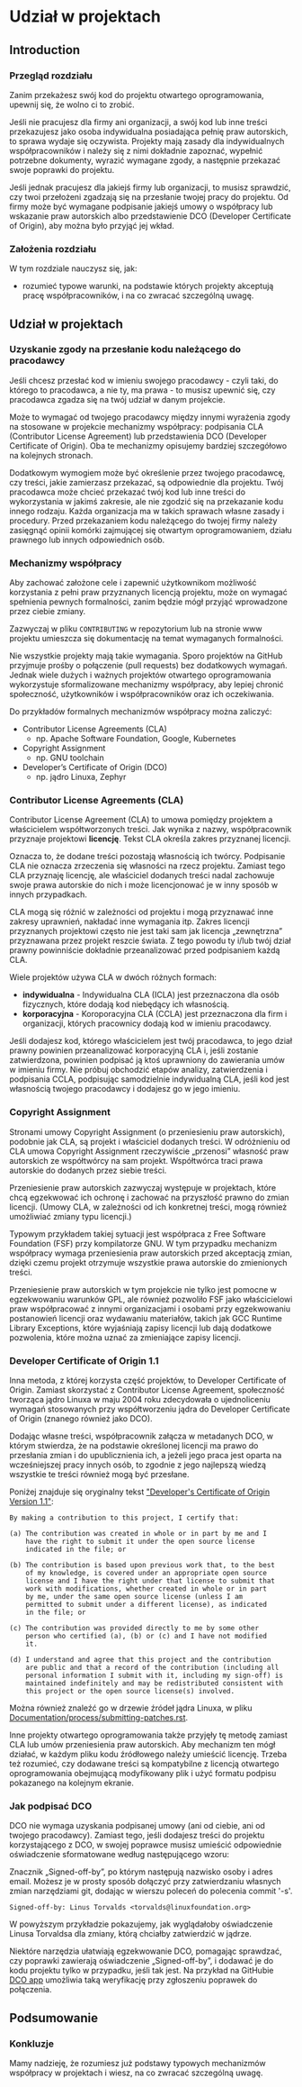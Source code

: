 ﻿# Udział w projektach

## Introduction

### Przegląd rozdziału

Zanim przekażesz swój kod do projektu otwartego oprogramowania, upewnij się, że wolno ci to zrobić.

Jeśli nie pracujesz dla firmy ani organizacji, a swój kod lub inne treści przekazujesz jako osoba indywidualna posiadająca pełnię praw autorskich, to sprawa wydaje się oczywista. Projekty mają zasady dla indywidualnych współpracowników i należy się z nimi dokładnie zapoznać, wypełnić potrzebne dokumenty, wyrazić wymagane zgody, a następnie przekazać swoje poprawki do projektu.

Jeśli jednak pracujesz dla jakiejś firmy lub organizacji, to musisz sprawdzić, czy twoi przełożeni zgadzają się na przesłanie twojej pracy do projektu. Od firmy może być wymagane podpisanie jakiejś umowy o współpracy lub wskazanie praw autorskich albo przedstawienie DCO (Developer Certificate of Origin), aby można było przyjąć jej wkład.

### Założenia rozdziału

W tym rozdziale nauczysz się, jak:

* rozumieć typowe warunki, na podstawie których projekty akceptują pracę współpracowników, i na co zwracać szczególną uwagę.

## Udział w projektach

### Uzyskanie zgody na przesłanie kodu należącego do pracodawcy

Jeśli chcesz przesłać kod w imieniu swojego pracodawcy - czyli taki, do którego to pracodawca, a nie ty, ma prawa - to musisz upewnić się, czy pracodawca zgadza się na twój udział w danym projekcie.

Może to wymagać od twojego pracodawcy między innymi wyrażenia zgody na stosowane w projekcie mechanizmy współpracy: podpisania CLA (Contributor License Agreement) lub przedstawienia DCO (Developer Certificate of Origin). Oba te mechanizmy opisujemy bardziej szczegółowo na kolejnych stronach.

Dodatkowym wymogiem może być określenie przez twojego pracodawcę, czy treści, jakie zamierzasz przekazać, są odpowiednie dla projektu. Twój pracodawca może chcieć przekazać twój kod lub inne treści do wykorzystania w jakimś zakresie, ale nie zgodzić się na przekazanie kodu innego rodzaju. Każda organizacja ma w takich sprawach własne zasady i procedury. Przed przekazaniem kodu należącego do twojej firmy należy zasięgnąć opinii komórki zajmującej się otwartym oprogramowaniem, działu prawnego lub innych odpowiednich osób.

### Mechanizmy współpracy

Aby zachować założone cele i zapewnić użytkownikom możliwość korzystania z pełni praw przyznanych licencją projektu, może on wymagać spełnienia pewnych formalności, zanim będzie mógł przyjąć wprowadzone przez ciebie zmiany.

Zazwyczaj w pliku `CONTRIBUTING` w repozytorium lub na stronie www projektu umieszcza się dokumentację na temat wymaganych formalności.

Nie wszystkie projekty mają takie wymagania. Sporo projektów na GitHub przyjmuje prośby o połączenie (pull requests) bez dodatkowych wymagań. Jednak wiele dużych i ważnych projektów otwartego oprogramowania wykorzystuje sformalizowane mechanizmy współpracy, aby lepiej chronić społeczność, użytkowników i współpracowników oraz ich oczekiwania.

Do przykładów formalnych mechanizmów współpracy można zaliczyć:

* Contributor License Agreements (CLA)
  * np. Apache Software Foundation, Google, Kubernetes
* Copyright Assignment
  * np. GNU toolchain
* Developer’s Certificate of Origin (DCO)
  * np. jądro Linuxa, Zephyr

### Contributor License Agreements (CLA)

Contributor License Agreement (CLA) to umowa pomiędzy projektem a właścicielem współtworzonych treści. Jak wynika z nazwy, współpracownik przyznaje projektowi **licencję**. Tekst CLA określa zakres przyznanej licencji.

Oznacza to, że dodane treści pozostają własnością ich twórcy. Podpisanie CLA nie oznacza zrzeczenia się własności na rzecz projektu. Zamiast tego CLA przyznaję licencję, ale właściciel dodanych treści nadal zachowuje swoje prawa autorskie do nich i może licencjonować je w inny sposób w innych przypadkach.

CLA mogą się różnić w zależności od projektu i mogą przyznawać inne zakresy uprawnień, nakładać inne wymagania itp. Zakres licencji przyznanych projektowi często nie jest taki sam jak licencja „zewnętrzna” przyznawana przez projekt reszcie świata. Z tego powodu ty i/lub twój dział prawny powinniście dokładnie przeanalizować przed podpisaniem każdą CLA.

Wiele projektów używa CLA w dwóch różnych formach:

* **indywidualna** - Indywidualna CLA (ICLA) jest przeznaczona dla osób fizycznych, które dodają kod niebędący ich własnością.
* **korporacyjna** - Koroporacyjna CLA (CCLA) jest przeznaczona dla firm i organizacji, których pracownicy dodają kod w imieniu pracodawcy.

Jeśli dodajesz kod, którego właścicielem jest twój pracodawca, to jego dział prawny powinien przeanalizować korporacyjną CLA i, jeśli zostanie zatwierdzona, powinien podpisać ją ktoś uprawniony do zawierania umów w imieniu firmy. Nie próbuj obchodzić etapów analizy, zatwierdzenia i podpisania CCLA, podpisując samodzielnie indywidualną CLA, jeśli kod jest własnością twojego pracodawcy i dodajesz go w jego imieniu.

### Copyright Assignment

Stronami umowy Copyright Assignment (o przeniesieniu praw autorskich), podobnie jak CLA, są projekt i właściciel dodanych treści. W odróżnieniu od CLA umowa Copyright Assignment rzeczywiście „przenosi” własność praw autorskich ze współtwórcy na sam projekt. Współtwórca traci prawa autorskie do dodanych przez siebie treści.

Przeniesienie praw autorskich zazwyczaj występuje w projektach, które chcą egzekwować ich ochronę i zachować na przyszłość prawno do zmian licencji. (Umowy CLA, w zależności od ich konkretnej treści, mogą również umożliwiać zmiany typu licencji.)

Typowym przykładem takiej sytuacji jest współpraca z Free Software Foundation (FSF) przy kompilatorze GNU. W tym przypadku mechanizm współpracy wymaga przeniesienia praw autorskich przed akceptacją zmian, dzięki czemu projekt otrzymuje wszystkie prawa autorskie do zmienionych treści.

Przeniesienie praw autorskich w tym projekcie nie tylko jest pomocne w egzekwowaniu warunków GPL, ale również pozwoliło FSF jako właścicielowi praw współpracować z innymi organizacjami i osobami przy egzekwowaniu postanowień licencji oraz wydawaniu materiałów, takich jak GCC Runtime Library Exceptions, które wyjaśniają zapisy licencji lub dają dodatkowe pozwolenia, które można uznać za zmieniające zapisy licencji.

### Developer Certificate of Origin 1.1

Inna metoda, z której korzysta część projektów, to Developer Certificate of Origin. Zamiast skorzystać z Contributor License Agreement, społeczność tworząca jądro Linuxa w maju 2004 roku zdecydowała o ujednoliceniu wymagań stosowanych przy współtworzeniu jądra do Developer Certificate of Origin (znanego również jako DCO). 

Dodając własne treści, współpracownik załącza w metadanych DCO, w którym stwierdza, że na podstawie określonej licencji ma prawo do przesłania zmian i do upublicznienia ich, a jeżeli jego praca jest oparta na wcześniejszej pracy innych osób, to zgodnie z jego najlepszą wiedzą wszystkie te treści również mogą być przesłane.

Poniżej znajduje się oryginalny tekst ["Developer's Certificate of Origin Version 1.1"](https://www.developercertificate.org/):

```plaintext
By making a contribution to this project, I certify that:

(a) The contribution was created in whole or in part by me and I
    have the right to submit it under the open source license
    indicated in the file; or

(b) The contribution is based upon previous work that, to the best
    of my knowledge, is covered under an appropriate open source
    license and I have the right under that license to submit that
    work with modifications, whether created in whole or in part
    by me, under the same open source license (unless I am
    permitted to submit under a different license), as indicated
    in the file; or

(c) The contribution was provided directly to me by some other
    person who certified (a), (b) or (c) and I have not modified
    it.

(d) I understand and agree that this project and the contribution
    are public and that a record of the contribution (including all
    personal information I submit with it, including my sign-off) is
    maintained indefinitely and may be redistributed consistent with
    this project or the open source license(s) involved.
```

Można również znaleźć go w drzewie źródeł jądra Linuxa, w pliku [Documentation/process/submitting-patches.rst](https://git.kernel.org/pub/scm/linux/kernel/git/torvalds/linux.git/tree/Documentation/process/submitting-patches.rst).

Inne projekty otwartego oprogramowania także przyjęły tę metodę zamiast CLA lub umów przeniesienia praw autorskich. Aby mechanizm ten mógł działać, w każdym pliku kodu źródłowego należy umieścić licencję. Trzeba też rozumieć, czy dodawane treści są kompatybilne z licencją otwartego oprogramowania obejmującą modyfikowany plik i użyć formatu podpisu pokazanego na kolejnym ekranie.

### Jak podpisać DCO

DCO nie wymaga uzyskania podpisanej umowy (ani od ciebie, ani od twojego pracodawcy). Zamiast tego, jeśli dodajesz treści do projektu korzystającego z DCO, w swojej poprawce musisz umieścić odpowiednie oświadczenie sformatowane według następującego wzoru:



Znacznik „Signed-off-by”, po którym następują nazwisko osoby i adres email. Możesz je w prosty sposób dołączyć przy zatwierdzaniu własnych zmian narzędziami git, dodając w wierszu poleceń do polecenia commit '-s'.

```plaintext
Signed-off-by: Linus Torvalds <torvalds@linuxfoundation.org>
```

W powyższym przykładzie pokazujemy, jak wyglądałoby oświadczenie Linusa Torvaldsa dla zmiany, którą chciałby zatwierdzić w jądrze.

Niektóre narzędzia ułatwiają egzekwowanie DCO, pomagając sprawdzać, czy poprawki zawierają oświadczenie „Signed-off-by”, i dodawać je do kodu projektu tylko w przypadku, jeśli tak jest. Na przykład na GitHubie [DCO app](https://github.com/apps/dco) umożliwia taką weryfikację przy zgłoszeniu poprawek do połączenia.

## Podsumowanie

### Konkluzje

Mamy nadzieję, że rozumiesz już podstawy typowych mechanizmów współpracy w projektach i wiesz, na co zwracać szczególną uwagę.
